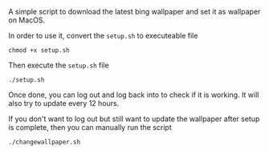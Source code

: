 A simple script to download the latest bing wallpaper and set it as wallpaper on MacOS.

In order to use it, convert the `setup.sh` to executeable file
```
chmod +x setup.sh
```
Then execute the `setup.sh` file 

```
./setup.sh
```

Once done, you can log out and log back into to check if it is working. It will also try to update every 12 hours. 

If you don't want to log out but still want to update the wallpaper after setup is complete, then you can manually run the script

```
./changewallpaper.sh
```